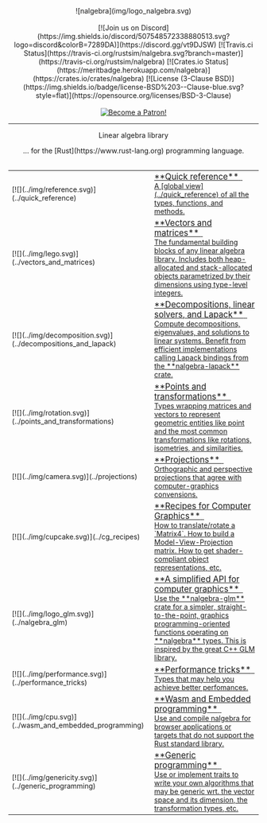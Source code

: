 <center>
![nalgebra](img/logo_nalgebra.svg)
</center>
<br/>
<center>
[![Join us on Discord](https://img.shields.io/discord/507548572338880513.svg?logo=discord&colorB=7289DA)](https://discord.gg/vt9DJSW)
[![Travis.ci Status](https://travis-ci.org/rustsim/nalgebra.svg?branch=master)](https://travis-ci.org/rustsim/nalgebra)
[![Crates.io Status](https://meritbadge.herokuapp.com/nalgebra)](https://crates.io/crates/nalgebra)
[![License (3-Clause BSD)](https://img.shields.io/badge/license-BSD%203--Clause-blue.svg?style=flat)](https://opensource.org/licenses/BSD-3-Clause)
<div style="text-align:center">
<br/>
<a href="https://www.patreon.com/bePatron?u=7111380" ><img src="../img/become_a_patron_button.png" alt="Become a Patron!" /></a>
</div>

-----

<span class="h1 headline">Linear algebra library</span>
<div></div>
<span class="subheadline">… for the [Rust](https://www.rust-lang.org) programming language.</span>
</center>

<br>

<table markdown="1">
  <tr>
      <td>[![](../img/reference.svg)](../quick_reference)</td>
      <td style="vertical-align:middle">
      <a href="../quick_reference" id="no_highlight">
      <div>
      <big>**Quick reference**</big>
      <span class="home_dummy_link">&nbsp;<i class="fa fa-external-link" aria-hidden="true"></i></span>
      <br>
      A [global view](../quick_reference) of all the types, functions, and methods.
      </div>
      </a>
      </td>
  </tr>

  <tr>
      <td>[![](../img/lego.svg)](../vectors_and_matrices)</td>
      <td style="vertical-align:middle">
      <a href="../vectors_and_matrices" id="no_highlight">
      <div>
      <big>**Vectors and matrices**</big>
      <span class="home_dummy_link">&nbsp;<i class="fa fa-external-link" aria-hidden="true"></i></span>
      <br>
      The fundamental building blocks of any linear algebra library. Includes
      both heap-allocated and stack-allocated objects parametrized by their
      dimensions using type-level integers.
      </div>
      </a>
      </td>
  </tr>

  <tr>
      <td>[![](../img/decomposition.svg)](../decompositions_and_lapack)</td>
      <td style="vertical-align:middle">
      <a href="../decompositions_and_lapack" id="no_highlight">
      <div>
      <big>**Decompositions, linear solvers, and Lapack**</big>
      <span class="home_dummy_link">&nbsp;<i class="fa fa-external-link" aria-hidden="true"></i></span>
      <br>
      Compute decompositions, eigenvalues, and solutions to linear systems.
      Benefit from efficient implementations calling Lapack bindings from the
      **nalgebra-lapack** crate.
      </div>
      </a>
      </td>
  </tr>

  <tr>
      <td>[![](../img/rotation.svg)](../points_and_transformations)</td>
      <td style="vertical-align:middle">
      <a href="../points_and_transformations" id="no_highlight">
      <div>
      <big>**Points and transformations**</big>
      <span class="home_dummy_link">&nbsp;<i class="fa fa-external-link" aria-hidden="true"></i></span>
      <br>
      Types wrapping matrices and vectors to represent geometric entities
      like point and the most common transformations like rotations,
      isometries, and similarities.
      </div>
      </a>
      </td>
  </tr>

  <tr>
      <td>[![](../img/camera.svg)](../projections)</td>
      <td style="vertical-align:middle">
      <a href="../projections" id="no_highlight">
      <div>
      <big>**Projections**</big>
      <span class="home_dummy_link">&nbsp;<i class="fa fa-external-link" aria-hidden="true"></i></span>
      <br>
      Orthographic and perspective projections that agree with
      computer-graphics convensions.
      </div>
      </a>
      </td>
  </tr>

  <tr>
      <td>[![](../img/cupcake.svg)](../cg_recipes)</td>
      <td style="vertical-align:middle">
      <a href="../cg_recipes" id="no_highlight">
      <div>
      <big>**Recipes for Computer Graphics**</big>
      <span class="home_dummy_link">&nbsp;<i class="fa fa-external-link" aria-hidden="true"></i></span>
      <br>
      How to translate/rotate a `Matrix4`. How to build a Model-View-Projection
      matrix. How to get shader-compliant object representations, etc.
      </div>
      </a>
      </td>
  </tr>
  
  <tr>
      <td>[![](../img/logo_glm.svg)](../nalgebra_glm)</td>
      <td style="vertical-align:middle">
      <a href="../nalgebra_glm" id="no_highlight">
      <div>
      <big>**A simplified API for computer graphics**</big>
      <span class="home_dummy_link">&nbsp;<i class="fa fa-external-link" aria-hidden="true"></i></span>
      <br>
      Use the **nalgebra-glm** crate for a simpler, straight-to-the-point, graphics programming-oriented functions operating
      on **nalgebra** types. This is inspired by the great C++ GLM library.
      </div>
      </a>
      </td>
  </tr>

  <tr>
      <td>[![](../img/performance.svg)](../performance_tricks)</td>
      <td style="vertical-align:middle">
      <a href="../performance_tricks" id="no_highlight">
      <div>
      <big>**Performance tricks**</big>
      <span class="home_dummy_link">&nbsp;<i class="fa fa-external-link" aria-hidden="true"></i></span>
      <br>
      Types that may help you achieve better perfomances.
      </div>
      </a>
      </td>
  </tr>

  <tr>
      <td>[![](../img/cpu.svg)](../wasm_and_embedded_programming)</td>
      <td style="vertical-align:middle">
      <a href="../wasm_and_embedded_programming" id="no_highlight">
      <div>
      <big>**Wasm and Embedded programming**</big>
      <span class="home_dummy_link">&nbsp;<i class="fa fa-external-link" aria-hidden="true"></i></span>
      <br>
      Use and compile nalgebra for browser applications or targets that do not support
      the Rust standard library.
      </div>
      </a>
      </td>
  </tr>

  <tr>
      <td>[![](../img/genericity.svg)](../generic_programming)</td>
      <td style="vertical-align:middle">
      <a href="../generic_programming" id="no_highlight">
      <div>
      <big>**Generic programming**</big>
      <span class="home_dummy_link">&nbsp;<i class="fa fa-external-link" aria-hidden="true"></i></span>
      <br>
      Use or implement traits to write your own algorithms that may be generic
      wrt. the vector space and its dimension, the transformation types, etc.
      </div>
      </a>
      </td>
  </tr>
</table>

